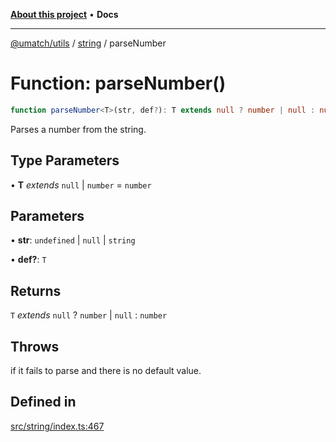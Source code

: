 [**About this project**](../../README.md) • **Docs**

***

[@umatch/utils](../../api.md) / [string](../README.md) / parseNumber

# Function: parseNumber()

```ts
function parseNumber<T>(str, def?): T extends null ? number | null : number
```

Parses a number from the string.

## Type Parameters

• **T** *extends* `null` \| `number` = `number`

## Parameters

• **str**: `undefined` \| `null` \| `string`

• **def?**: `T`

## Returns

`T` *extends* `null` ? `number` \| `null` : `number`

## Throws

if it fails to parse and there is no default value.

## Defined in

[src/string/index.ts:467](https://github.com/umatch-oficial/utils/blob/main/src/string/index.ts#L467)

